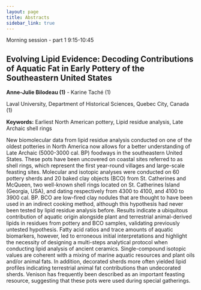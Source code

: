 ```yaml
---
layout: page
title: Abstracts
sidebar_link: true
---
```


Morning session - part 1 9:15-10:45


<h2>Evolving Lipid Evidence: Decoding Contributions of Aquatic Fat in Early Pottery of the Southeastern United States</h2>
<p><strong>Anne-Julie Bilodeau (1)</strong>  - Karine Taché (1)</p>

<p>Laval University, Department of Historical Sciences, Quebec City, Canada (1)</p>

<p><strong>Keywords:</strong> Earliest North American pottery, Lipid residue analysis, Late Archaic shell rings</p>

<p>New biomolecular data from lipid residue analysis conducted on one of the oldest potteries in North America now allows for a better understanding of Late Archaic (5000-3000 cal. BP) foodways in the southeastern United States. These pots have been uncovered on coastal sites referred to as shell rings, which represent the first year-round villages and large-scale feasting sites. Molecular and isotopic analyses were conducted on 60 pottery sherds and 20 baked clay objects (BCO) from St. Catherines and McQueen, two well-known shell rings located on St. Catherines Island (Georgia, USA), and dating respectively from 4300 to 4100, and 4100 to 3900 cal. BP. BCO are low-fired clay nodules that are thought to have been used in an indirect cooking method, although this hypothesis had never been tested by lipid residue analysis before. Results indicate a ubiquitous contribution of aquatic origin alongside plant and terrestrial animal-derived lipids in residues from pottery and BCO samples, validating previously untested hypothesis. Fatty acid ratios and trace amounts of aquatic biomarkers, however, led to erroneous initial interpretations and highlight the necessity of designing a multi-steps analytical protocol when conducting lipid analysis of ancient ceramics. Single-compound isotopic values are coherent with a mixing of marine aquatic resources and plant oils and/or animal fats. In addition, decorated sherds more often yielded lipid profiles indicating terrestrial animal fat contributions than undecorated sherds. Venison has frequently been described as an important feasting resource, suggesting that these pots were used during special gatherings.</p>

